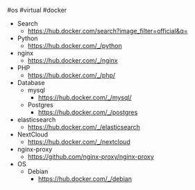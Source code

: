 #os #virtual #docker
- Search
	- https://hub.docker.com/search?image_filter=official&q=
- Python
	- https://hub.docker.com/_/python
- nginx
	- https://hub.docker.com/_/nginx
- PHP
	- https://hub.docker.com/_/php/
- Database
	- mysql
		- https://hub.docker.com/_/mysql/
	- Postgres
		- https://hub.docker.com/_/postgres
- elasticsearch
	- https://hub.docker.com/_/elasticsearch
- NextCloud
	- https://hub.docker.com/_/nextcloud
- nginx-proxy
	- https://github.com/nginx-proxy/nginx-proxy
- OS
	- Debian
		- https://hub.docker.com/_/debian